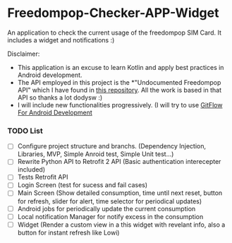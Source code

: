 # Freedompop-Checker-APP-Widget
An application to check the current usage of the freedompop SIM Card. It includes a widget and notifications :)

Disclaimer:

- This application is an excuse to learn Kotlin and apply best practices in Android development.
- The API employed in this project is the *"Undocumented Freedompop API" which I have found in [this repository](https://github.com/dodysw/fpopclient). All the work is based in that API so thanks a lot dodysw :)
- I will include new functionalities progressively. (I will try to use [GitFlow For Android Development](https://riggaroo.co.za/using-git-flow-for-android-development/)

### TODO List

- [ ] Configure project structure and branchs. (Dependency Injection, Libraries, MVP, Simple Anroid test, Simple Unit test...)
- [ ] Rewrite Python API to Retrofit 2 API (Basic authentication interecepter included)
- [ ] Tests Retrofit API
- [ ] Login Screen (test for sucess and fail cases)
- [ ] Main Screen (Show detailed consumption, time until next reset, button for refresh, slider for alert, time selector for periodical updates)
- [ ] Android jobs for periodically update the current consumption
- [ ] Local notification Manager for notify excess in the consumption
- [ ] Widget (Render a custom view in a this widget with revelant info, also a button for instant refresh like Lowi)
